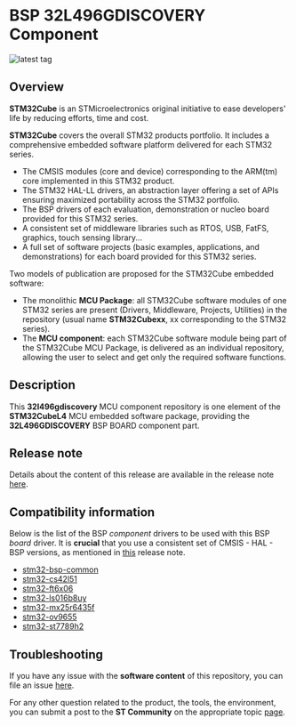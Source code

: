# BSP 32L496GDISCOVERY Component

![latest tag](https://img.shields.io/github/v/tag/STMicroelectronics/32l496gdiscovery.svg?color=brightgreen)

## Overview

**STM32Cube** is an STMicroelectronics original initiative to ease developers' life by reducing efforts, time and cost.

**STM32Cube** covers the overall STM32 products portfolio. It includes a comprehensive embedded software platform delivered for each STM32 series.
   * The CMSIS modules (core and device) corresponding to the ARM(tm) core implemented in this STM32 product.
   * The STM32 HAL-LL drivers, an abstraction layer offering a set of APIs ensuring maximized portability across the STM32 portfolio.
   * The BSP drivers of each evaluation, demonstration or nucleo board provided for this STM32 series.
   * A consistent set of middleware libraries such as RTOS, USB, FatFS, graphics, touch sensing library...
   * A full set of software projects (basic examples, applications, and demonstrations) for each board provided for this STM32 series.

Two models of publication are proposed for the STM32Cube embedded software:
   * The monolithic **MCU Package**: all STM32Cube software modules of one STM32 series are present (Drivers, Middleware, Projects, Utilities) in the repository (usual name **STM32Cubexx**, xx corresponding to the STM32 series).
   * The **MCU component**: each STM32Cube software module being part of the STM32Cube MCU Package, is delivered as an individual repository, allowing the user to select and get only the required software functions.

## Description

This **32l496gdiscovery** MCU component repository is one element of the **STM32CubeL4** MCU embedded software package, providing the **32L496GDISCOVERY** BSP BOARD component part.

## Release note

Details about the content of this release are available in the release note [here](https://htmlpreview.github.io/?https://github.com/STMicroelectronics/32l496gdiscovery/blob/main/Release_Notes.html).

## Compatibility information

Below is the list of the BSP *component* drivers to be used with this BSP *board* driver. It is **crucial** that you use a consistent set of CMSIS - HAL - BSP versions, as mentioned in [this](https://htmlpreview.github.io/?https://github.com/STMicroelectronics/STM32CubeL4/blob/master/Release_Notes.html) release note.

* [stm32-bsp-common](https://github.com/STMicroelectronics/stm32-bsp-common)
* [stm32-cs42l51](https://github.com/STMicroelectronics/stm32-cs42l51)
* [stm32-ft6x06](https://github.com/STMicroelectronics/stm32-ft6x06)
* [stm32-ls016b8uy](https://github.com/STMicroelectronics/stm32-ls016b8uy)
* [stm32-mx25r6435f](https://github.com/STMicroelectronics/stm32-mx25r6435f)
* [stm32-ov9655](https://github.com/STMicroelectronics/stm32-ov9655)
* [stm32-st7789h2](https://github.com/STMicroelectronics/stm32-st7789h2)

## Troubleshooting

If you have any issue with the **software content** of this repository, you can file an issue [here](https://github.com/STMicroelectronics/32l496gdiscovery/issues/new/choose).

For any other question related to the product, the tools, the environment, you can submit a post to the **ST Community** on the appropriate topic [page](https://community.st.com/s/topiccatalog).
